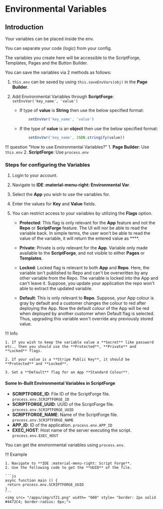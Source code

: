 # Environmental Variables

## Introduction

Your variables can be placed inside the env.

You can separate your code (logic) from your config.

The variables you create here will be accessible to the ScriptForge, Templates, Pages and the Button Builder.

You can save the variables via 2 methods as follows:

1. `this.env` can be saved by using `this.saveEnvVars(obj)` in the **Page Builder**.
2. Add Environmental Variables through **ScriptForge**: `setEnvVar('key_name', 'value')`
   
      * If type of **value** is **String** then use the below specified format:
	    ```js linenums="1"
		    setEnvVar('key_name', 'value')
        ```

      * If the type of **value** is an **object** then use the below specified format:
        ```js linenums="1"
		    setEnvVar('key_name', JSON.stringify(value))
        ```

!!! question "How to use Environmental Variables?"
    1. **Page Builder**: Use `this.env`
    2. **ScriptForge**: Use `process.env`

### Steps for configuring the Variables

1. Login to your account.

2. Navigate to **IDE :material-menu-right: Environmental Var**.
3. Select the **App** you wish to use the variables for.

4. Enter the values for **Key** and **Value** fields.

5. You can restrict access to your variables by utilizing the **Flags** option.

    + **Protected**: This flag is only relevant for the **App** feature and not the **Repo** or **ScriptForge** feature. The UI will nor be able to read the variable back. In simple terms, the user won't be able to read the value of the variable, it will return the entered value as ****.

    + **Private**: Private is only relevant for the **App**. Variable only made available to the **ScriptForge**, and not visible to either **Pages** or **Templates**.

    + **Locked**: Locked flag is relevant to both **App** and **Repo**. Here, the variable isn't published to Repo and can't be overwritten by any other variable from the Repo. The variable is locked into the App and can't leave it. Suppose, you update your application the repo won't able to extract the updated variable.

    + **Default**: This is only relevant to **Repo**. Suppose, your App colour is gray by default and a customer changes the colour to red after deploying the App. Now the default colour of the App will be red when deployed by another customer when Default flag is selected. Thus, upgrading this variable won't override any previously stored value.

!!! Info

    1. If you wish to keep the variable value a **Secret** like password etc., then you should use the **Protected**, **Private** and **Locked** flags.

    2. If your value is a **Stripe Public Key**, it should be **Protected** and **Locked**.

    3. Set a **Default** flag for an App **Standard Colour**.

#### Some In-Built Environmental Variables in ScriptForge

* **SCRIPTFORGE_ID**: File ID of the ScriptForge file. `process.env.SCRIPTFORGE_ID`
* **SCRIPTFORGE_UUID**: UUID of the ScriptForge file. `process.env.SCRIPTFORGE_UUID`
* **SCRIPTFORGE_NAME**: Name of the ScriptForge file. `process.env.SCRIPTFORGE_NAME`
* **APP_ID**: ID of the application. `process.env.APP_ID`
* **EXEC_HOST**: Host name of the server executing the script. `process.env.EXEC_HOST`

You can get the environmental variables using `process.env`.

!!! Example

    1. Navigate to **IDE :material-menu-right: Script Forge**.
    2. Use the following code to get the **UUID** of the file.

    ```js
    async function main () {
     return process.env.SCRIPTFORGE_UUID
    }
    ```
    <img src= "/apps/img/sf21.png" width= "600" style= "border: 2px solid #4472C4; border-radius: 8px;">

